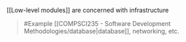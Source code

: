 [[Low-level modules]] are concerned with infrastructure
>	#Example 
>	[[COMPSCI235 - Software Development Methodologies/database|database]], networking, etc.